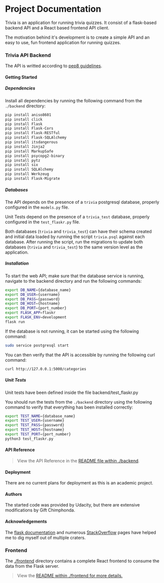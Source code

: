 # Project Documentation

Trivia is an application for running trivia quizzes. It consist of a flask-based backend API and a React based frontend API client.

The motivation behind it's development is to create a simple API and an easy to use, fun frontend application for running quizzes.

### Trivia API Backend

The API is writted according to [pep8 guidelines](http://www.python.org/dev/peps/pep-0008/). 

#### Getting Started

##### Dependencies
Install all dependencies by running the following command from the `./backend` directory:

```bash
pip install aniso8601
pip install click
pip install Flask
pip install Flask-Cors
pip install Flask-RESTful
pip install Flask-SQLAlchemy
pip install itsdangerous
pip install Jinja2
pip install MarkupSafe
pip install psycopg2-binary
pip install pytz
pip install six
pip install SQLAlchemy
pip install Werkzeug
pip install Flask-Migrate
```
##### Databases
The API depends on the presence of a `trivia` postgresql database, properly configured in the `models.py` file.

Unit Tests depend on the presence of a `trivia_test` database, properly configured in the `test_flaskr.py` file.

Both databases (`trivia` and `trivia_test`) can have their schema created and initial data loaded by running the script `trivia.psql` against each database. After running the script, run the migrations to update both databases (`trivia` and `trivia_test`) to the same version level as the application. 

##### Installation
To start the web API; make sure that the database service is running, navigate to the backend directory and run the following commands:
```bash
export DB_NAME={database_name}
export DB_USER={username}
export DB_PASS={password}
export DB_HOST={hostname}
export DB_PORT={port_number}
export FLASK_APP=flaskr
export FLASK_ENV=development
flask run
```
If the database is not running, it can be started using the following command:
```bash
sudo service postgresql start
```
You can then verify that the API is accessible by running the following curl command:
```bash
curl http://127.0.0.1:5000/categories
```
##### Unit Tests
Unit tests have been defined inside the file backend/test_flaskr.py

You should run the tests from the `./backend` directory using the following command to verify that everything has been installed correctly:
```bash
export TEST_NAME={database_name}
export TEST_USER={username}
export TEST_PASS={password}
export TEST_HOST={hostname}
export TEST_PORT={port_number}
python3 test_flaskr.py
```
#### API Reference
>View the API Reference in the [README file within ./backend](./backend/README.md).
#### Deployment
There are no current plans for deployment as this is an academic project.

#### Authors
The started code was provided by Udacity, but there are extensive modifications by Gift Chimphonda.

#### Acknowledgements
The [flask documentation](https://flask.palletsprojects.com/en/2.0.x/) and numerous [StackOverflow](https://stackoverflow.com/) pages have helped me to dig myself out of multiple craters.

### Frontend

The [./frontend](https://github.com/udacity/FSND/blob/master/projects/02_trivia_api/starter/frontend/README.md) directory contains a complete React frontend to consume the data from the Flask server. 

>View the [README within ./frontend for more details.](./frontend/README.md)

